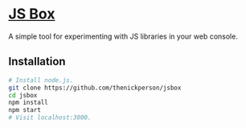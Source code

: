 # [JS Box](http://jsbox.herokuapp.com/)
A simple tool for experimenting with JS libraries in your web console.

## Installation
```bash
# Install node.js.
git clone https://github.com/thenickperson/jsbox
cd jsbox
npm install
npm start
# Visit localhost:3000.
```
